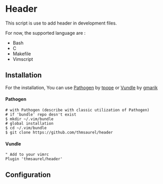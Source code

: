 # Header
This script is use to add header in development files.

For now, the supported language are :
* Bash
* C
* Makefile
* Vimscript

## Installation
For the installation, You can use [Pathogen](https://github.com/tpope/vim-pathogen) by [tpope](http://tpo.pe/) or [Vundle](https://github.com/gmarik/Vundle.vim) by [gmarik](http://gmarik.info/)

#### Pathogen
```Shell
# with Pathogen (describe with classic utilization of Pathogen)
# if 'bundle' repo desn't exist
$ mkdir ~/.vim/bundle
# global installation
$ cd ~/.vim/bundle
$ git clone https://github.com/thmsaurel/header
```

#### Vundle
```VimL
" Add to your vimrc
Plugin 'thmsaurel/header'
```

## Configuration

